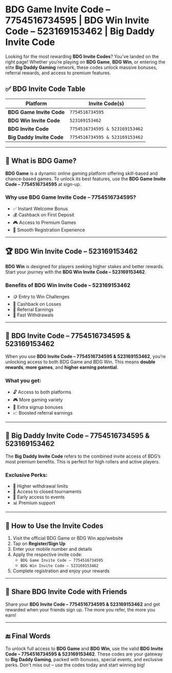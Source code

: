 # BDG Game Invite Code – 7754516734595 | BDG Win Invite Code – 523169153462 | Big Daddy Invite Code

Looking for the most rewarding **BDG Invite Codes**? You've landed on the right page! Whether you’re playing on **BDG Game**, **BDG Win**, or entering the elite **Big Daddy Gaming** network, these codes unlock massive bonuses, referral rewards, and access to premium features.

## ✅ BDG Invite Code Table

| Platform              | Invite Code(s)                  | 
|-----------------------|----------------------------------|
| **BDG Game Invite Code**          | `7754516734595`                  |
| **BDG Win Invite Code**           | `523169153462`                  |
| **BDG Invite Code**    | `7754516734595 & 523169153462` |
| **Big Daddy Invite Code**  | `7754516734595 & 523169153462` |

---

## 🧩 What is BDG Game?

**BDG Game** is a dynamic online gaming platform offering skill-based and chance-based games. To unlock its best features, use the **BDG Game Invite Code – 7754516734595** at sign-up.

### Why use BDG Game Invite Code – 7754516734595?

- ✅ Instant Welcome Bonus  
- 💰 Cashback on First Deposit  
- 🎮 Access to Premium Games  
- 📲 Smooth Registration Experience

---

## 🏆 BDG Win Invite Code – 523169153462

**BDG Win** is designed for players seeking higher stakes and better rewards. Start your journey with the **BDG Win Invite Code – 523169153462**.

### Benefits of BDG Win Invite Code – 523169153462

- 🪙 Entry to Win Challenges  
- 💯 Cashback on Losses  
- 🎉 Referral Earnings  
- 🚀 Fast Withdrawals

---

## 🎁 BDG Invite Code – 7754516734595 & 523169153462

When you use **BDG Invite Code – 7754516734595 & 523169153462**, you’re unlocking access to both BDG Game and BDG Win. This means **double rewards**, **more games**, and **higher earning potential**.

### What you get:

- 🔓 Access to both platforms  
- 🎮 More gaming variety  
- 🤑 Extra signup bonuses  
- 📈 Boosted referral earnings

---

## 👑 Big Daddy Invite Code – 7754516734595 & 523169153462

The **Big Daddy Invite Code** refers to the combined invite access of BDG’s most premium benefits. This is perfect for high rollers and active players.

### Exclusive Perks:

- 👑 Higher withdrawal limits  
- 🏅 Access to closed tournaments  
- 🔔 Early access to events  
- 📊 Premium support

---

## 📲 How to Use the Invite Codes

1. Visit the official BDG Game or BDG Win app/website  
2. Tap on **Register/Sign Up**  
3. Enter your mobile number and details  
4. Apply the respective invite code:
   - `BDG Game Invite Code – 7754516734595`
   - `BDG Win Invite Code – 523169153462`
5. Complete registration and enjoy your rewards

---

## 📢 Share BDG Invite Code with Friends

Share your **BDG Invite Code – 7754516734595 & 523169153462** and get rewarded when your friends sign up. The more you refer, the more you earn!

---

## 🔚 Final Words

To unlock full access to **BDG Game** and **BDG Win**, use the valid **BDG Invite Code – 7754516734595 & 523169153462**. These codes are your gateway to **Big Daddy Gaming**, packed with bonuses, special events, and exclusive perks. Don't miss out – use the codes today and start winning big!


